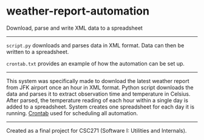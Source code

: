 # weather-report-automation
Download, parse and write XML data to a spreadsheet

---

`script.py` downloads and parses data in XML format. Data can then be written to a spreadsheet.

`crontab.txt` provides an example of how the automation can be set up.

---

This system was specifically made to download the latest weather report from JFK airport once an hour in XML format. Python script downloads the data and parses it to extract observation time and temperature in Celsius. After parsed, the temperature reading of each hour within a single day is added to a spreadsheet. System creates one spreadsheet for each day it is running. [Crontab](http://crontab.org/) used for scheduling all automation.

---

Created as a final project for CSC271 (Software I: Utilities and Internals).
